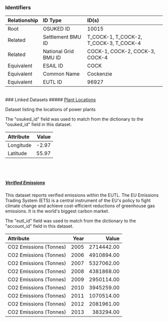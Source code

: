 ### Identifiers

| Relationship   | ID Type              | ID(s)                                  |
|:---------------|:---------------------|:---------------------------------------|
| Root           | OSUKED ID            | 10015                                  |
| Related        | Settlement BMU ID    | T_COCK-1, T_COCK-2, T_COCK-3, T_COCK-4 |
| Related        | National Grid BMU ID | COCK-1, COCK-2, COCK-3, COCK-4         |
| Equivalent     | ESAIL ID             | COCK                                   |
| Equivalent     | Common Name          | Cockenzie                              |
| Equivalent     | EUTL ID              | 96927                                  |

<br>
### Linked Datasets
##### <a href="https://raw.githubusercontent.com/OSUKED/Dictionary-Datasets/main/datasets/plant-locations/datapackage.json">Plant Locations</a>

Dataset listing the locations of power plants

The "osuked_id" field was used to match from the dictionary to the "osuked_id" field in this dataset.

| Attribute   |   Value |
|:------------|--------:|
| Longitude   |   -2.97 |
| Latitude    |   55.97 |

<br><br>
##### <a href="https://raw.githubusercontent.com/OSUKED/Dictionary-Datasets/main/datasets/verified-emissions/datapackage.json">Verified Emissions</a>

This dataset reports verified emissions within the EUTL. The EU Emissions Trading System (ETS) is a central instrument of the EU's policy to fight climate change and achieve cost-efficient reductions of greenhouse gas emissions. It is the world's biggest carbon market.

The "eutl_id" field was used to match from the dictionary to the "account_id" field in this dataset.

| Attribute              |   Year |      Value |
|:-----------------------|-------:|-----------:|
| CO2 Emissions (Tonnes) |   2005 | 2714442.00 |
| CO2 Emissions (Tonnes) |   2006 | 4910894.00 |
| CO2 Emissions (Tonnes) |   2007 | 5327062.00 |
| CO2 Emissions (Tonnes) |   2008 | 4381868.00 |
| CO2 Emissions (Tonnes) |   2009 | 2950114.00 |
| CO2 Emissions (Tonnes) |   2010 | 3945259.00 |
| CO2 Emissions (Tonnes) |   2011 | 1070514.00 |
| CO2 Emissions (Tonnes) |   2012 | 2081961.00 |
| CO2 Emissions (Tonnes) |   2013 |  383294.00 |
